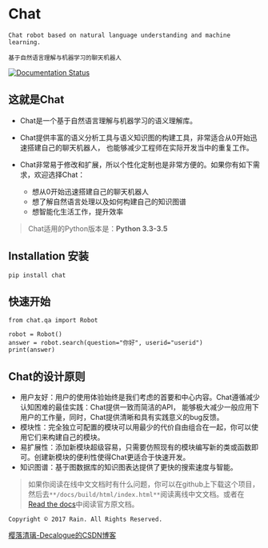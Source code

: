 # Chat

`Chat robot based on natural language understanding and machine learning.`

`基于自然语言理解与机器学习的聊天机器人`

[![Documentation Status](https://readthedocs.org/projects/chat-cn/badge/?version=latest)](http://chat-cn.readthedocs.io/zh_CN/latest/?badge=latest)

## 这就是Chat

* Chat是一个基于自然语言理解与机器学习的语义理解库。
* Chat提供丰富的语义分析工具与语义知识图的构建工具，非常适合从0开始迅速搭建自己的聊天机器人，
也能够减少工程师在实际开发当中的重复工作。
* Chat非常易于修改和扩展，所以个性化定制也是非常方便的。如果你有如下需求，欢迎选择Chat：
  
  * 想从0开始迅速搭建自己的聊天机器人
  * 想了解自然语言处理以及如何构建自己的知识图谱
  * 想智能化生活工作，提升效率

> Chat适用的Python版本是：**Python 3.3-3.5**

## Installation 安装

    pip install chat
    
## 快速开始

    from chat.qa import Robot
  
    robot = Robot()
    answer = robot.search(question="你好", userid="userid")
    print(answer)

## Chat的设计原则

* 用户友好：用户的使用体验始终是我们考虑的首要和中心内容。Chat遵循减少认知困难的最佳实践：Chat提供一致而简洁的API， 能够极大减少一般应用下用户的工作量，同时，Chat提供清晰和具有实践意义的bug反馈。
* 模块性：完全独立可配置的模块可以用最少的代价自由组合在一起，你可以使用它们来构建自己的模块。
* 易扩展性：添加新模块超级容易，只需要仿照现有的模块编写新的类或函数即可。创建新模块的便利性使得Chat更适合于快速开发。
* 知识图谱：基于图数据库的知识图表达提供了更快的搜索速度与智能。

> 如果你阅读在线中文文档时有什么问题，你可以在github上下载这个项目，然后去` **/docs/build/html/index.html** `阅读离线中文文档。或者在[Read the docs](http://chat-cn.readthedocs.io/zh_CN/latest/)中阅读官方原文档。

`Copyright © 2017 Rain. All Rights Reserved.`

[樱落清璃-Decalogue的CSDN博客](https://www.decalogue.cn)
